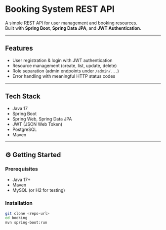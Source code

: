# Booking System REST API

A simple REST API for user management and booking resources.  
Built with **Spring Boot**, **Spring Data JPA**, and **JWT Authentication**.

---

## Features
- User registration & login with JWT authentication  
- Resource management (create, list, update, delete)  
- Role separation (admin endpoints under `/admin/...`)  
- Error handling with meaningful HTTP status codes  

---

## Tech Stack
- Java 17 
- Spring Boot  
- Spring Web, Spring Data JPA  
- JWT (JSON Web Token)  
- PostgreSQL
- Maven  

---

## ⚙️ Getting Started

### Prerequisites
- Java 17+  
- Maven  
- MySQL (or H2 for testing)

### Installation
```bash
git clone <repo-url>
cd booking
mvn spring-boot:run
